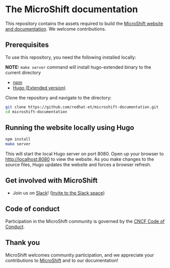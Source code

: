 # The MicroShift documentation

This repository contains the assets required to build the [MicroShift website and documentation](https://microshift.io/). We welcome contributions.

## Prerequisites

To use this repository, you need the following installed locally:

**NOTE:**
`make server` command will install hugo-extended binary to the current directory

- [npm](https://www.npmjs.com/)
- [Hugo (Extended version)](https://gohugo.io/)

Clone the repository and navigate to the directory:

```bash
git clone https://github.com/redhat-et/microshift-documentation.git
cd microshift-documentation
```

## Running the website locally using Hugo

```bash
npm install
make server
```

This will start the local Hugo server on port 8080. Open up your browser to <http://localhost:8080> to view the website.
As you make changes to the source files, Hugo updates the website and forces a browser refresh.

## Get involved with MicroShift

- Join us on [Slack](https://microshift.slack.com)! ([Invite to the Slack space](https://join.slack.com/t/microshift/shared_invite/zt-uxncbjbl-XOjueb1ShNP7xfByDxNaaA))

## Code of conduct

Participation in the MicroShift community is governed by the [CNCF Code of Conduct](https://github.com/cncf/foundation/blob/master/code-of-conduct.md).

## Thank you

MicroShift welcomes community participation, and we appreciate your contributions to [MicroShift](https://github.com/openshift/microshift) and to our documentation!
